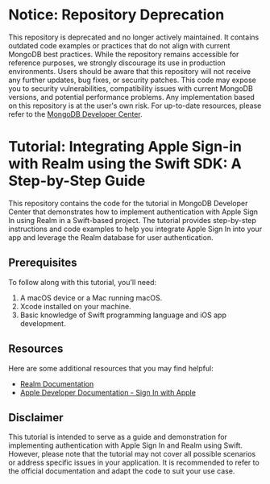 # Notice: Repository Deprecation
This repository is deprecated and no longer actively maintained. It contains outdated code examples or practices that do not align with current MongoDB best practices. While the repository remains accessible for reference purposes, we strongly discourage its use in production environments.
Users should be aware that this repository will not receive any further updates, bug fixes, or security patches. This code may expose you to security vulnerabilities, compatibility issues with current MongoDB versions, and potential performance problems. Any implementation based on this repository is at the user's own risk.
For up-to-date resources, please refer to the [MongoDB Developer Center](https://mongodb.com/developer).


# Tutorial: Integrating Apple Sign-in with Realm using the Swift SDK: A Step-by-Step Guide

This repository contains the code for the tutorial in MongoDB Developer Center that demonstrates how to implement authentication with Apple Sign In using Realm in a Swift-based project. The tutorial provides step-by-step instructions and code examples to help you integrate Apple Sign In into your app and leverage the Realm database for user authentication.

## Prerequisites

To follow along with this tutorial, you'll need:

1. A macOS device or a Mac running macOS.
2. Xcode installed on your machine.
3. Basic knowledge of Swift programming language and iOS app development.

## Resources

Here are some additional resources that you may find helpful:

* [Realm Documentation](https://www.mongodb.com/docs/realm/sdk/swift/users/authenticate-users/)
* [Apple Developer Documentation - Sign In with Apple](https://developer.apple.com/sign-in-with-apple/)

## Disclaimer

This tutorial is intended to serve as a guide and demonstration for implementing authentication with Apple Sign In and Realm using Swift. However, please note that the tutorial may not cover all possible scenarios or address specific issues in your application. It is recommended to refer to the official documentation and adapt the code to suit your use case.
